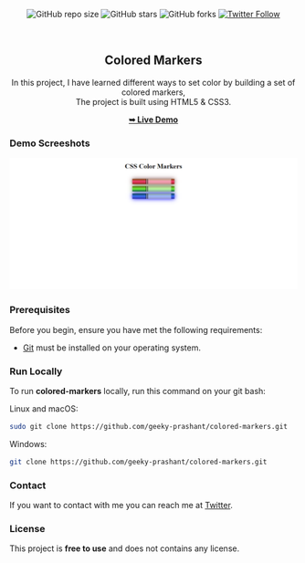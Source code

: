 <div align="center">
  
  ![GitHub repo size](https://img.shields.io/github/repo-size/geeky-prashant/colored-markers)
  ![GitHub stars](https://img.shields.io/github/stars/geeky-prashant/colored-markers?style=social)
  ![GitHub forks](https://img.shields.io/github/forks/geeky-prashant/colored-markers?style=social)
  [![Twitter Follow](https://img.shields.io/twitter/follow/geekyprashant?style=social)](https://twitter.com/intent/follow?screen_name=geekyprashant)
 
  <br />

  <h2 align="center">Colored Markers</h2>
In this project, I have learned different ways to set color by building a set of colored markers, <br />The project is built using HTML5 & CSS3.

  <a href="https://geeky-prashant.github.io/colored-markers/"><strong>➥ Live Demo</strong></a>

</div>

### Demo Screeshots

![Colored Markers Desktop Demo](./readme-images/ColoredMarkers.png "Desktop Demo")

### Prerequisites

Before you begin, ensure you have met the following requirements:

* [Git](https://git-scm.com/downloads "Download Git") must be installed on your operating system.

### Run Locally

To run **colored-markers** locally, run this command on your git bash:

Linux and macOS:

```bash
sudo git clone https://github.com/geeky-prashant/colored-markers.git
```

Windows:

```bash
git clone https://github.com/geeky-prashant/colored-markers.git
```

### Contact

If you want to contact with me you can reach me at [Twitter](https://www.twitter.com/geekyprashant).

### License

This project is **free to use** and does not contains any license.
